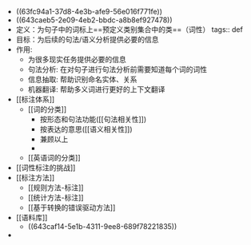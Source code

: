 - ((63fc94a1-37d8-4e3b-afe9-56e016f771fe))
- ((643caeb5-2e09-4eb2-bbdc-a8b8ef927478))
- 定义：为句子中的词标上==预定义类别集合中的类==（词性）
  tags:: def
- 目标：为后续的句法/语义分析提供必要的信息
- 作用:
	- 为很多现实任务提供必要的信息
	- 句法分析: 在对句子进行句法分析前需要知道每个词的词性
	- 信息抽取: 帮助识别命名实体、关系
	- 机器翻译: 帮助多义词进行更好的上下文翻译
- [[标注体系]]
	- [[词的分类]]
		- 按形态和句法功能([[句法相关性]])
		- 按表达的意思([[语义相关性]])
		- 兼顾以上
		-
	- [[英语词的分类]]
- [[词性标注的挑战]]
- [[标注方法]]
	- [[规则方法-标注]]
	- [[统计方法-标注]]
	- [[基于转换的错误驱动方法]]
- [[语料库]]
	- ((643caf14-5e1b-4311-9ee8-689f78221835))
-